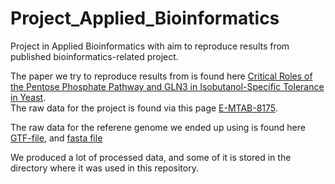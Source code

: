 # Project_Applied_Bioinformatics
Project in Applied Bioinformatics with aim to reproduce results from published bioinformatics-related project. 

The paper we try to reproduce results from is found here 
[Critical Roles of the Pentose Phosphate Pathway and GLN3 in Isobutanol-Specific Tolerance in Yeast](https://www.sciencedirect.com/science/article/pii/S2405471219303825?via%3Dihub&fbclid=IwAR1sm8l5mnIriLjvae50UiWEqT2HdD3D9pYmtvQRUG6fuDvvpTQSIThzSMg#mmc3).   
The raw data for the project is found via this page [E-MTAB-8175]( https://www.ebi.ac.uk/arrayexpress/experiments/E-MTAB-8175/samples/?keywords=&organism=Saccharomyces%20cerevisiae&exptype[0]=%22rna%20assay%22&exptype[1]=%22sequencing%20assay%22&array=&fbclid=IwAR13kITeyTE21skEvLn14Ea_2iA1JJ6P9Gj2ZnwSMp_32uhFCM3rmm2ZyA8).

The raw data for the referene genome we ended up using is found here [GTF-file](http://ftp.ensembl.org/pub/release-99/gtf/saccharomyces_cerevisiae/), and [fasta file](http://ftp.ensembl.org/pub/release-67/fasta/saccharomyces_cerevisiae/)

We produced a lot of processed data, and some of it is stored in the directory where it was used in this repository.

